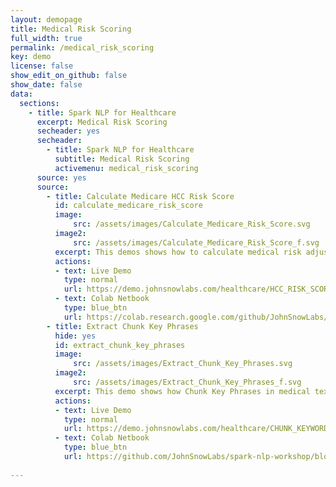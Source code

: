 ```yaml
---
layout: demopage
title: Medical Risk Scoring
full_width: true
permalink: /medical_risk_scoring
key: demo
license: false
show_edit_on_github: false
show_date: false
data:
  sections:  
    - title: Spark NLP for Healthcare
      excerpt: Medical Risk Scoring
      secheader: yes
      secheader:
        - title: Spark NLP for Healthcare
          subtitle: Medical Risk Scoring
          activemenu: medical_risk_scoring
      source: yes
      source: 
        - title: Calculate Medicare HCC Risk Score
          id: calculate_medicare_risk_score 
          image: 
              src: /assets/images/Calculate_Medicare_Risk_Score.svg
          image2: 
              src: /assets/images/Calculate_Medicare_Risk_Score_f.svg
          excerpt: This demos shows how to calculate medical risk adjustment scores automatically using ICD codes of diseases.
          actions:
          - text: Live Demo
            type: normal
            url: https://demo.johnsnowlabs.com/healthcare/HCC_RISK_SCORE/
          - text: Colab Netbook
            type: blue_btn
            url: https://colab.research.google.com/github/JohnSnowLabs/spark-nlp-workshop/blob/master/tutorials/Certification_Trainings/Healthcare/3.1.Calculate_Medicare_Risk_Adjustment_Score.ipynb
        - title: Extract Chunk Key Phrases 
          hide: yes
          id: extract_chunk_key_phrases  
          image: 
              src: /assets/images/Extract_Chunk_Key_Phrases.svg
          image2: 
              src: /assets/images/Extract_Chunk_Key_Phrases_f.svg
          excerpt: This demo shows how Chunk Key Phrases in medical texts can be extracted automatically using Spark NLP models.
          actions:
          - text: Live Demo
            type: normal
            url: https://demo.johnsnowlabs.com/healthcare/CHUNK_KEYWORD_EXTRACTOR/ 
          - text: Colab Netbook
            type: blue_btn
            url: https://github.com/JohnSnowLabs/spark-nlp-workshop/blob/master/tutorials/Certification_Trainings/Healthcare/9.Chunk_Key_Phrase_Extraction.ipynb
        
---
```

